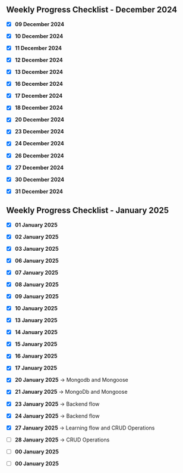## Weekly Progress Checklist - December 2024

- [X] **09 December 2024**
- [X] **10 December 2024**
- [X] **11 December 2024**
- [X] **12 December 2024**
- [X] **13 December 2024**
- [X] **16 December 2024**
- [X] **17 December 2024**
- [X] **18 December 2024**
- [X] **20 December 2024**
- [X] **23 December 2024**
- [X] **24 December 2024**
- [X] **26 December 2024**
- [X] **27 December 2024**
- [X] **30 December 2024**
- [X] **31 December 2024**


## Weekly Progress Checklist - January 2025

- [X] **01 January 2025**
- [X] **02 January 2025**
- [X] **03 January 2025**
- [X] **06 January 2025**
- [X] **07 January 2025**
- [X] **08 January 2025**
- [X] **09 January 2025**
- [X] **10 January 2025**
- [X] **13 January 2025**
- [x] **14 January 2025**
- [x] **15 January 2025**
- [X] **16 January 2025**
- [X] **17 January 2025**
- [X] **20 January 2025** -> Mongodb and Mongoose
- [X] **21 January 2025** -> MongoDb and Mongoose
- [X] **23 January 2025** -> Backend flow
- [X] **24 January 2025** -> Backend flow
- [X] **27 January 2025** -> Learning flow and CRUD Operations
- [ ] **28 January 2025** -> CRUD Operations
- [ ] **00 January 2025**
- [ ] **00 January 2025**


